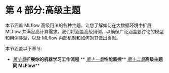<title>B16783_Section4_Final_SB_epub</title>

# 第 4 部分:高级主题

本节涵盖 MLflow 高级用法的各种主题，让您了解如何在大数据环境中扩展 MLflow 并满足高计算需求。我们将涵盖高级用例，以确保广泛涵盖要讨论的模型和用例类型，以及 MLflow 内部机制和如何对其做出贡献。

本节涵盖以下章节:

*   [*第十章*](B16783_10_Final_SB_epub.xhtml#_idTextAnchor152)**扩展你的机器学习工作流程**
**   [*第十一章*](B16783_11_Final_SB_epub.xhtml#_idTextAnchor161)**性能监控****   [*第十二章*](B16783_12_Final_SB_epub.xhtml#_idTextAnchor173)**高级主题同 MLFlow****